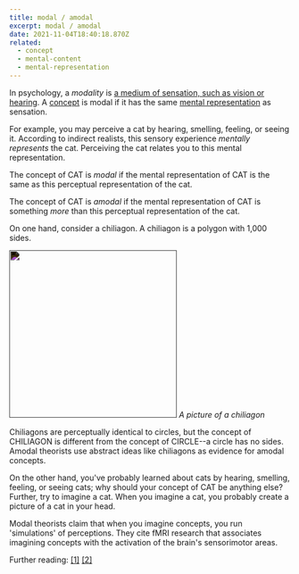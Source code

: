 ```yaml
---
title: modal / amodal
excerpt: modal / amodal
date: 2021-11-04T18:40:18.870Z
related:
  - concept
  - mental-content
  - mental-representation
---
```

In psychology, a *modality* is [a medium of sensation, such as vision or hearing](https://dictionary.apa.org/modality). A [concept](/posts/concept/) is modal if it has the same [mental representation](/posts/mental-representation/) as sensation.

For example, you may perceive a cat by hearing, smelling, feeling, or seeing it. According to indirect realists, this sensory experience *mentally represents* the cat. Perceiving the cat relates you to this mental representation.

The concept of CAT is *modal* if the mental representation of CAT is the same as this perceptual representation of the cat.

The concept of CAT is *amodal* if the mental representation of CAT is something *more* than this perceptual representation of the cat.

On one hand, consider a chiliagon. A chiliagon is a polygon with 1,000 sides.

<div class="caption"> 
  <img src="/uploads/chiliagon.png" style="filter: invert(1)" width="300px"/>
  <em> A picture of a chiliagon </em>
</div>

Chiliagons are perceptually identical to circles, but the concept of CHILIAGON is different from the concept of CIRCLE--a circle has no sides. Amodal theorists use abstract ideas like chiliagons as evidence for amodal concepts.

On the other hand, you've probably learned about cats by hearing, smelling, feeling, or seeing cats; why should your concept of CAT be anything else? Further, try to imagine a cat. When you imagine a cat, you probably create a picture of a cat in your head.

Modal theorists claim that when you imagine concepts, you run 'simulations' of perceptions. They cite fMRI research that associates imagining concepts with the activation of the brain's sensorimotor areas.

Further reading: [[1]](https://www.annualreviews.org/doi/abs/10.1146/annurev.psych.59.103006.093639) [[2]](https://link.springer.com/article/10.1007/s11097-020-09678-y)
